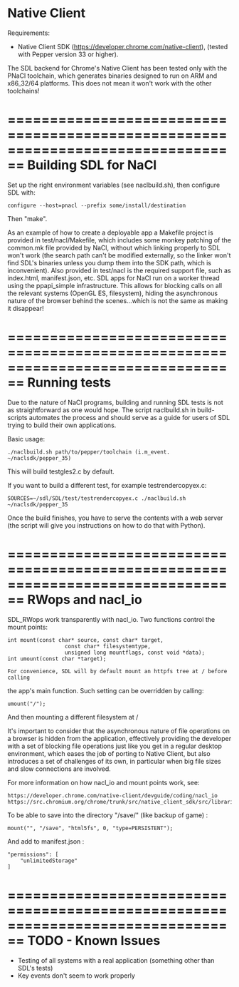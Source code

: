 Native Client
================================================================================

Requirements: 

* Native Client SDK (https://developer.chrome.com/native-client), 
  (tested with Pepper version 33 or higher).

The SDL backend for Chrome's Native Client has been tested only with the PNaCl
toolchain, which generates binaries designed to run on ARM and x86_32/64 
platforms. This does not mean it won't work with the other toolchains!

================================================================================
Building SDL for NaCl
================================================================================

Set up the right environment variables (see naclbuild.sh), then configure SDL with:

    configure --host=pnacl --prefix some/install/destination
    
Then "make". 

As an example of how to create a deployable app a Makefile project is provided 
in test/nacl/Makefile, which includes some monkey patching of the common.mk file 
provided by NaCl, without which linking properly to SDL won't work (the search 
path can't be modified externally, so the linker won't find SDL's binaries unless 
you dump them into the SDK path, which is inconvenient).
Also provided in test/nacl is the required support file, such as index.html, 
manifest.json, etc.
SDL apps for NaCl run on a worker thread using the ppapi_simple infrastructure.
This allows for blocking calls on all the relevant systems (OpenGL ES, filesystem),
hiding the asynchronous nature of the browser behind the scenes...which is not the
same as making it disappear!


================================================================================
Running tests
================================================================================

Due to the nature of NaCl programs, building and running SDL tests is not as
straightforward as one would hope. The script naclbuild.sh in build-scripts 
automates the process and should serve as a guide for users of SDL trying to build 
their own applications.

Basic usage:
    
    ./naclbuild.sh path/to/pepper/toolchain (i.m_event. ~/naclsdk/pepper_35)
    
This will build testgles2.c by default.

If you want to build a different test, for example testrendercopyex.c:
    
    SOURCES=~/sdl/SDL/test/testrendercopyex.c ./naclbuild.sh ~/naclsdk/pepper_35
    
Once the build finishes, you have to serve the contents with a web server (the
script will give you instructions on how to do that with Python).

================================================================================
RWops and nacl_io
================================================================================

SDL_RWops work transparently with nacl_io. Two functions control the mount points:
    
    int mount(const char* source, const char* target, 
                      const char* filesystemtype, 
                      unsigned long mountflags, const void *data);
    int umount(const char *target);
    
    For convenience, SDL will by default mount an httpfs tree at / before calling 
the app's main function. Such setting can be overridden by calling:
    
    umount("/");

And then mounting a different filesystem at /

It's important to consider that the asynchronous nature of file operations on a
browser is hidden from the application, effectively providing the developer with
a set of blocking file operations just like you get in a regular desktop 
environment, which eases the job of porting to Native Client, but also introduces 
a set of challenges of its own, in particular when big file sizes and slow 
connections are involved.

For more information on how nacl_io and mount points work, see:
    
    https://developer.chrome.com/native-client/devguide/coding/nacl_io
    https://src.chromium.org/chrome/trunk/src/native_client_sdk/src/libraries/nacl_io/nacl_io.h

To be able to save into the directory "/save/" (like backup of game) :

    mount("", "/save", "html5fs", 0, "type=PERSISTENT");

And add to manifest.json :

    "permissions": [
        "unlimitedStorage"
    ]

================================================================================
TODO - Known Issues
================================================================================
* Testing of all systems with a real application (something other than SDL's tests)
* Key events don't seem to work properly

